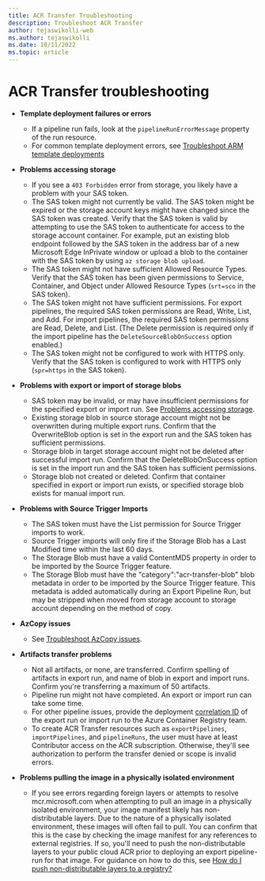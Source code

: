 ```yaml
---
title: ACR Transfer Troubleshooting
description: Troubleshoot ACR Transfer
author: tejaswikolli-web
ms.author: tejaswikolli
ms.date: 10/11/2022
ms.topic: article
---
```


# ACR Transfer troubleshooting

* **Template deployment failures or errors**
  * If a pipeline run fails, look at the `pipelineRunErrorMessage` property of the run resource.
  * For common template deployment errors, see [Troubleshoot ARM template deployments](../azure-resource-manager/templates/template-tutorial-troubleshoot.md)
* **Problems accessing storage**<a name="problems-accessing-storage"></a>
  * If you see a `403 Forbidden` error from storage, you likely have a problem with your SAS token.
  * The SAS token might not currently be valid. The SAS token might be expired or the storage account keys might have changed since the SAS token was created. Verify that the SAS token is valid by attempting to use the SAS token to authenticate for access to the storage account container. For example, put an existing blob endpoint followed by the SAS token in the address bar of a new Microsoft Edge InPrivate window or upload a blob to the container with the SAS token by using `az storage blob upload`.
  * The SAS token might not have sufficient Allowed Resource Types. Verify that the SAS token has been given permissions to Service, Container, and Object under Allowed Resource Types (`srt=sco` in the SAS token).
  * The SAS token might not have sufficient permissions. For export pipelines, the required SAS token permissions are Read, Write, List, and Add. For import pipelines, the required SAS token permissions are Read, Delete, and List. (The Delete permission is required only if the import pipeline has the `DeleteSourceBlobOnSuccess` option enabled.)
  * The SAS token might not be configured to work with HTTPS only. Verify that the SAS token is configured to work with HTTPS only (`spr=https` in the SAS token).
* **Problems with export or import of storage blobs**
  * SAS token may be invalid, or may have insufficient permissions for the specified export or import run. See [Problems accessing storage](#problems-accessing-storage).
  * Existing storage blob in source storage account might not be overwritten during multiple export runs. Confirm that the OverwriteBlob option is set in the export run and the SAS token has sufficient permissions.
  * Storage blob in target storage account might not be deleted after successful import run. Confirm that the DeleteBlobOnSuccess option is set in the import run and the SAS token has sufficient permissions.
  * Storage blob not created or deleted. Confirm that container specified in export or import run exists, or specified storage blob exists for manual import run.
* **Problems with Source Trigger Imports**
  * The SAS token must have the List permission for Source Trigger imports to work.
  * Source Trigger imports will only fire if the Storage Blob has a Last Modified time within the last 60 days.
  * The Storage Blob must have a valid ContentMD5 property in order to be imported by the Source Trigger feature.
  * The Storage Blob must have the "category":"acr-transfer-blob" blob metadata in order to be imported by the Source Trigger feature. This metadata is added automatically during an Export Pipeline Run, but may be stripped when moved from storage account to storage account depending on the method of copy.
* **AzCopy issues**
  * See [Troubleshoot AzCopy issues](../storage/common/storage-use-azcopy-configure.md).
* **Artifacts transfer problems**
  * Not all artifacts, or none, are transferred. Confirm spelling of artifacts in export run, and name of blob in export and import runs. Confirm you're transferring a maximum of 50 artifacts.
  * Pipeline run might not have completed. An export or import run can take some time.
  * For other pipeline issues, provide the deployment [correlation ID](../azure-resource-manager/templates/deployment-history.md) of the export run or import run to the Azure Container Registry team.
  * To create ACR Transfer resources such as `exportPipelines`,` importPipelines`, and `pipelineRuns`, the user must have at least Contributor access on the ACR subscription. Otherwise, they'll see authorization to perform the transfer denied or scope is invalid errors.
* **Problems pulling the image in a physically isolated environment**
  * If you see errors regarding foreign layers or attempts to resolve mcr.microsoft.com when attempting to pull an image in a physically isolated environment, your image manifest likely has non-distributable layers. Due to the nature of a physically isolated environment, these images will often fail to pull. You can confirm that this is the case by checking the image manifest for any references to external registries. If so, you'll need to push the non-distributable layers to your public cloud ACR prior to deploying an export pipeline-run for that image. For guidance on how to do this, see [How do I push non-distributable layers to a registry?](./container-registry-faq.yml#how-do-i-push-non-distributable-layers-to-a-registry-)

  <!-- LINKS - External -->
[terms-of-use]: https://azure.microsoft.com/support/legal/preview-supplemental-terms/

<!-- LINKS - Internal -->
[azure-cli]: /cli/azure/install-azure-cli
[az-login]: /cli/azure/reference-index#az_login
[az-keyvault-secret-set]: /cli/azure/keyvault/secret#az_keyvault_secret_set
[az-keyvault-secret-show]: /cli/azure/keyvault/secret#az_keyvault_secret_show
[az-keyvault-set-policy]: /cli/azure/keyvault#az_keyvault_set_policy
[az-storage-container-generate-sas]: /cli/azure/storage/container#az_storage_container_generate_sas
[az-storage-blob-list]: /cli/azure/storage/blob#az_storage-blob-list
[az-deployment-group-create]: /cli/azure/deployment/group#az_deployment_group_create
[az-deployment-group-delete]: /cli/azure/deployment/group#az_deployment_group_delete
[az-deployment-group-show]: /cli/azure/deployment/group#az_deployment_group_show
[az-acr-repository-list]: /cli/azure/acr/repository#az_acr_repository_list
[az-acr-import]: /cli/azure/acr#az_acr_import
[az-resource-delete]: /cli/azure/resource#az_resource_delete